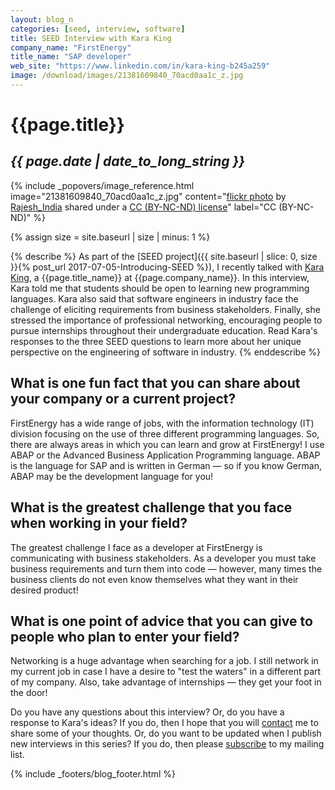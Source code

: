 ```yaml
---
layout: blog_n
categories: [seed, interview, software]
title: SEED Interview with Kara King
company_name: "FirstEnergy"
title_name: "SAP developer"
web_site: "https://www.linkedin.com/in/kara-king-b245a259"
image: /download/images/21381609840_70acd0aa1c_z.jpg
---
```


# {{page.title}}
## <em>{{ page.date | date_to_long_string }}</em>

<!-- Include header image -->
{% include _popovers/image_reference.html image="21381609840_70acd0aa1c_z.jpg" content="<a title='#142 Westfriedhof - Munich Subway' href='https://flickr.com/photos/pamnani/21381609840'>flickr photo</a> by <a href='https://flickr.com/people/pamnani'>Rajesh_India</a> shared under a <a href='https://creativecommons.org/licenses/by-nc-nd/2.0/'>CC (BY-NC-ND) license</a>" label="CC (BY-NC-ND)" %}

{% assign size = site.baseurl | size | minus: 1 %}

{% describe %}
As part of the [SEED project]({{ site.baseurl | slice: 0, size }}{% post_url
2017-07-05-Introducing-SEED %}), I recently talked with [Kara
King]({{page.web_site}}), a {{page.title_name}} at {{page.company_name}}. In
this interview, Kara told me that students should be open to learning new
programming languages. Kara also said that software engineers in industry face
the challenge of eliciting requirements from business stakeholders. Finally,
she stressed the importance of professional networking, encouraging people to
pursue internships throughout their undergraduate education. Read Kara's
responses to the three SEED questions to learn more about her unique
perspective on the engineering of software in industry.
{% enddescribe %}

## What is one fun fact that you can share about your company or a current project?

FirstEnergy has a wide range of jobs, with the information technology (IT)
division focusing on the use of three different programming languages. So,
there are always areas in which you can learn and grow at FirstEnergy! I use
ABAP or the Advanced Business Application Programming language. ABAP is the
language for SAP and is written in German &mdash; so if you know German, ABAP
may be the development language for you!

## What is the greatest challenge that you face when working in your field?

The greatest challenge I face as a developer at FirstEnergy is communicating
with business stakeholders. As a developer you must take business requirements
and turn them into code &mdash; however, many times the business clients do not
even know themselves what they want in their desired product!

## What is one point of advice that you can give to people who plan to enter your field?

Networking is a huge advantage when searching for a job. I still network in my
current job in case I have a desire to "test the waters" in a different part of
my company. Also, take advantage of internships &mdash; they get your foot in
the door!

Do you have any questions about this interview? Or, do you have a response to
Kara's ideas? If you do, then I hope that you will
[contact]({{site.baseurl}}contact/) me to share some of your thoughts. Or, do
you want to be updated when I publish new interviews in this series? If you do,
then please [subscribe]({{site.baseurl}}support/) to my mailing list.

{% include _footers/blog_footer.html %}
